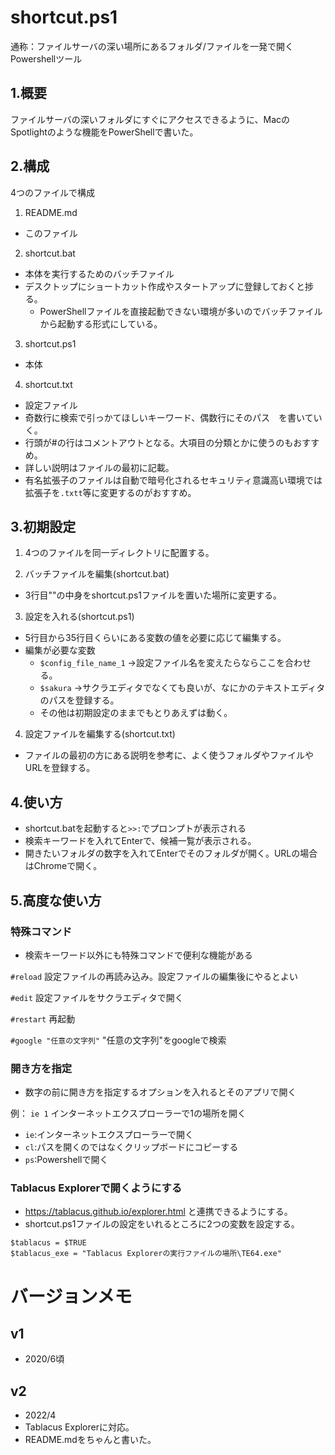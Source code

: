 # shortcut.ps1

通称：ファイルサーバの深い場所にあるフォルダ/ファイルを一発で開くPowershellツール


## 1.概要

ファイルサーバの深いフォルダにすぐにアクセスできるように、MacのSpotlightのような機能をPowerShellで書いた。

## 2.構成

4つのファイルで構成
1. README.md

* このファイル

2. shortcut.bat

* 本体を実行するためのバッチファイル
* デスクトップにショートカット作成やスタートアップに登録しておくと捗る。
  * PowerShellファイルを直接起動できない環境が多いのでバッチファイルから起動する形式にしている。

3. shortcut.ps1

* 本体

4. shortcut.txt

* 設定ファイル
* 奇数行に検索で引っかてほしいキーワード、偶数行にそのパス　を書いていく。
* 行頭が#の行はコメントアウトとなる。大項目の分類とかに使うのもおすすめ。
* 詳しい説明はファイルの最初に記載。
* 有名拡張子のファイルは自動で暗号化されるセキュリティ意識高い環境では拡張子を```.txtt```等に変更するのがおすすめ。

## 3.初期設定

1. 4つのファイルを同一ディレクトリに配置する。

2. バッチファイルを編集(shortcut.bat)

* 3行目""の中身をshortcut.ps1ファイルを置いた場所に変更する。

3. 設定を入れる(shortcut.ps1)

* 5行目から35行目くらいにある変数の値を必要に応じて編集する。
* 編集が必要な変数
  * ```$config_file_name_1``` →設定ファイル名を変えたらならここを合わせる。
  * ```$sakura``` →サクラエディタでなくても良いが、なにかのテキストエディタのパスを登録する。
  * その他は初期設定のままでもとりあえずは動く。

4. 設定ファイルを編集する(shortcut.txt)

* ファイルの最初の方にある説明を参考に、よく使うフォルダやファイルやURLを登録する。

## 4.使い方

* shortcut.batを起動すると```>>:```でプロンプトが表示される
* 検索キーワードを入れてEnterで、候補一覧が表示される。
* 開きたいフォルダの数字を入れてEnterでそのフォルダが開く。URLの場合はChromeで開く。


## 5.高度な使い方

### 特殊コマンド
* 検索キーワード以外にも特殊コマンドで便利な機能がある

```#reload```
設定ファイルの再読み込み。設定ファイルの編集後にやるとよい

```#edit```
設定ファイルをサクラエディタで開く

```#restart```
再起動

```#google "任意の文字列"```
"任意の文字列"をgoogleで検索

### 開き方を指定

* 数字の前に開き方を指定するオプションを入れるとそのアプリで開く

例：
```ie 1```
インターネットエクスプローラーで1の場所を開く

* ```ie```:インターネットエクスプローラーで開く
* ```cl```:パスを開くのではなくクリップボードにコピーする
* ```ps```:Powershellで開く

### Tablacus Explorerで開くようにする
* https://tablacus.github.io/explorer.html
  と連携できるようにする。
* shortcut.ps1ファイルの設定をいれるところに2つの変数を設定する。

```
$tablacus = $TRUE
$tablacus_exe = "Tablacus Explorerの実行ファイルの場所\TE64.exe"
```


# バージョンメモ

## v1
* 2020/6頃

## v2
* 2022/4
* Tablacus Explorerに対応。
* README.mdをちゃんと書いた。
